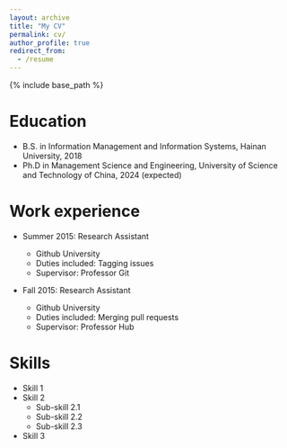 ```yaml
---
layout: archive
title: "My CV"
permalink: cv/
author_profile: true
redirect_from:
  - /resume
---
```


{% include base_path %}

Education
======
* B.S. in Information Management and Information Systems, Hainan University, 2018
* Ph.D in Management Science and Engineering, University of Science and Technology of China, 2024 (expected)

Work experience
======
* Summer 2015: Research Assistant
  * Github University
  * Duties included: Tagging issues
  * Supervisor: Professor Git

* Fall 2015: Research Assistant
  * Github University
  * Duties included: Merging pull requests
  * Supervisor: Professor Hub
  
Skills
======
* Skill 1
* Skill 2
  * Sub-skill 2.1
  * Sub-skill 2.2
  * Sub-skill 2.3
* Skill 3
